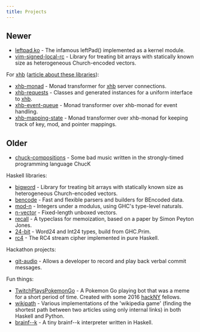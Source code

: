 ```yaml
---
title: Projects
---
```


## Newer

*   [leftpad.ko](https://github.com/nickspinale/leftpad.ko) - The infamous leftPad() implemented as a kernel module.
*   [vim-signed-local-rc](https://github.com/nickspinale/vim-signed-local-rc) - Library for treating bit arrays with statically known size as heterogeneous Church-encoded vectors.

For [xhb](https://hackage.haskell.org/package/xhb) ([article about these libraries](/articles/xhb-monad.html)):

*   [xhb-monad](https://github.com/nickspinale/xhb-monad) - Monad transformer for [xhb](https://hackage.haskell.org/package/xhb) server connections.
*   [xhb-requests](https://github.com/nickspinale/xhb-requests) - Classes and generated instances for a uniform interface to [xhb](https://hackage.haskell.org/package/xhb).
*   [xhb-event-queue](https://github.com/nickspinale/xhb-event-queue) - Monad transformer over xhb-monad for event handling.
*   [xhb-mapping-state](https://github.com/nickspinale/xhb-mapping-state) - Monad transformer over xhb-monad for keeping track of key, mod, and pointer mappings.

## Older

*   [chuck-compositions](https://github.com/nickspinale/chuck-compositions) - Some bad music written in the strongly-timed programming language ChucK

Haskell libraries:

*   [bigword](https://github.com/nickspinale/bigword) - Library for treating bit arrays with statically known size as heterogeneous Church-encoded vectors.
*   [bencode](https://github.com/nickspinale/bencode) - Fast and flexible parsers and builders for BEncoded data.
*   [mod-n](https://github.com/nickspinale/mod-n) - Integers under a modulus, using GHC's type-level naturals.
*   [n-vector](https://github.com/nickspinale/n-vector) - Fixed-length unboxed vectors.
*   [recall](https://github.com/nickspinale/recall) - A typeclass for memoization, based on a paper by Simon Peyton Jones.
*   [24-bit](https://github.com/nickspinale/24-bit) - Word24 and Int24 types, build from GHC.Prim.
*   [rc4](https://github.com/nickspinale/rc4) - The RC4 stream cipher implemented in pure Haskell.

Hackathon projects:

*   [git-audio](https://github.com/nickspinale/git-audio) - Allows a developer to record and play back verbal commit messages.

Fun things:

*   [TwitchPlaysPokemonGo](https://www.twitch.tv/twitchpokemongo) - A Pokemon Go playing bot that was a meme for a short period of time. Created with some 2016 [hackNY](http://hackny.org) fellows.
*   [wikipath](https://github.com/nickspinale/wikipath) - Various implementations of the 'wikipedia game' (finding the shortest path between two articles using only internal links) in both Haskell and Python.
*   [brainf--k](https://github.com/nickspinale/brainf--k) - A tiny brainf--k interpreter written in Haskell.
